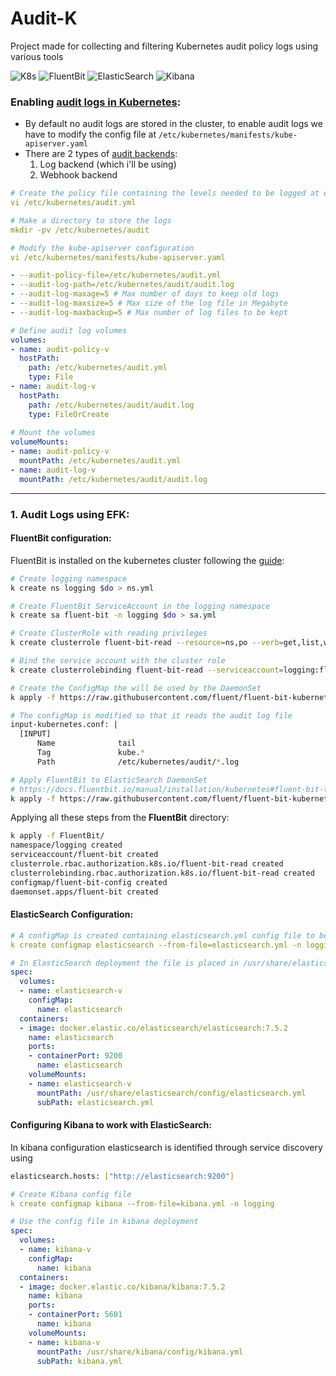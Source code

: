 # Audit-K
Project made for collecting and filtering Kubernetes audit policy logs using various tools

![K8s](https://img.shields.io/badge/-kubernetes-326CE5?style=for-the-badge&logo=kubernetes&logoColor=white)
![FluentBit](https://img.shields.io/badge/-FluentBit-0E83C8?style=for-the-badge&logo=FluentD&logoColor=white)
![ElasticSearch](https://img.shields.io/badge/-Elasticsearch-005571?style=for-the-badge&logo=Elasticsearch&logoColor=white)
![Kibana](https://img.shields.io/badge/-Kibana-005571?style=for-the-badge&logo=Kibana&logoColor=white)

### Enabling [audit logs in Kubernetes](https://kubernetes.io/docs/tasks/debug-application-cluster/audit/#log-backend):
- By default no audit logs are stored in the cluster, to enable audit logs we have to modify the config file at `/etc/kubernetes/manifests/kube-apiserver.yaml`
- There are 2 types of [audit backends](https://kubernetes.io/docs/tasks/debug-application-cluster/audit/#audit-backends):
  1. Log backend (which i'll be using)
  2. Webhook backend

```yaml
# Create the policy file containing the levels needed to be logged at each stage
vi /etc/kubernetes/audit.yml

# Make a directory to store the logs 
mkdir -pv /etc/kubernetes/audit

# Modify the kube-apiserver configuration
vi /etc/kubernetes/manifests/kube-apiserver.yaml

- --audit-policy-file=/etc/kubernetes/audit.yml
- --audit-log-path=/etc/kubernetes/audit/audit.log
- --audit-log-maxage=5 # Max number of days to keep old logs
- --audit-log-maxsize=5 # Max size of the log file in Megabyte
- --audit-log-maxbackup=5 # Max number of log files to be kept

# Define audit log volumes 
volumes:
- name: audit-policy-v
  hostPath: 
    path: /etc/kubernetes/audit.yml
    type: File
- name: audit-log-v
  hostPath:
    path: /etc/kubernetes/audit/audit.log
    type: FileOrCreate
  
# Mount the volumes 
volumeMounts:
- name: audit-policy-v
  mountPath: /etc/kubernetes/audit.yml
- name: audit-log-v
  mountPath: /etc/kubernetes/audit/audit.log
```

---

### 1. Audit Logs using EFK:
#### FluentBit configuration:
FluentBit is installed on the kubernetes cluster following the [guide](https://docs.fluentbit.io/manual/installation/kubernetes#installation):
```bash
# Create logging namespace
k create ns logging $do > ns.yml

# Create FluentBit ServiceAccount in the logging namespace
k create sa fluent-bit -n logging $do > sa.yml

# Create ClusterRole with reading privileges
k create clusterrole fluent-bit-read --resource=ns,po --verb=get,list,watch $do > cluster-role.yml

# Bind the service account with the cluster role
k create clusterrolebinding fluent-bit-read --serviceaccount=logging:fluent-bit --clusterrole=fluent-bit-read $do > cluster-role-binding.yml 

# Create the ConfigMap the will be used by the DaemonSet
k apply -f https://raw.githubusercontent.com/fluent/fluent-bit-kubernetes-logging/master/output/elasticsearch/fluent-bit-configmap.yaml

# The configMap is modified so that it reads the audit log file
input-kubernetes.conf: |
  [INPUT]
      Name              tail
      Tag               kube.*
      Path              /etc/kubernetes/audit/*.log

# Apply FluentBit to ElasticSearch DaemonSet 
# https://docs.fluentbit.io/manual/installation/kubernetes#fluent-bit-to-elasticsearch
k apply -f https://raw.githubusercontent.com/fluent/fluent-bit-kubernetes-logging/master/output/elasticsearch/fluent-bit-ds.yaml
```

Applying all these steps from the **FluentBit** directory:
```bash
k apply -f FluentBit/
namespace/logging created
serviceaccount/fluent-bit created
clusterrole.rbac.authorization.k8s.io/fluent-bit-read created
clusterrolebinding.rbac.authorization.k8s.io/fluent-bit-read created
configmap/fluent-bit-config created
daemonset.apps/fluent-bit created
```

#### ElasticSearch Configuration:
```yaml
# A configMap is created containing elasticsearch.yml config file to be placed at config directory
k create configmap elasticsearch --from-file=elasticsearch.yml -n logging

# In ElasticSearch deployment the file is placed in /usr/share/elasticsearch/config 
spec:
  volumes:
  - name: elasticsearch-v 
    configMap:
      name: elasticsearch 
  containers:
  - image: docker.elastic.co/elasticsearch/elasticsearch:7.5.2
    name: elasticsearch
    ports:
    - containerPort: 9200
      name: elasticsearch
    volumeMounts:
    - name: elasticsearch-v 
      mountPath: /usr/share/elasticsearch/config/elasticsearch.yml
      subPath: elasticsearch.yml
```

#### Configuring Kibana to work with ElasticSearch:
In kibana configuration elasticsearch is identified through service discovery using
```bash
elasticsearch.hosts: ["http://elasticsearch:9200"]
```

```yaml
# Create Kibana config file
k create configmap kibana --from-file=kibana.yml -n logging

# Use the config file in kibana deployment 
spec:
  volumes:
  - name: kibana-v 
    configMap:
      name: kibana
  containers:
  - image: docker.elastic.co/kibana/kibana:7.5.2
    name: kibana
    ports:
    - containerPort: 5601
      name: kibana
    volumeMounts:
    - name: kibana-v 
      mountPath: /usr/share/kibana/config/kibana.yml
      subPath: kibana.yml
```